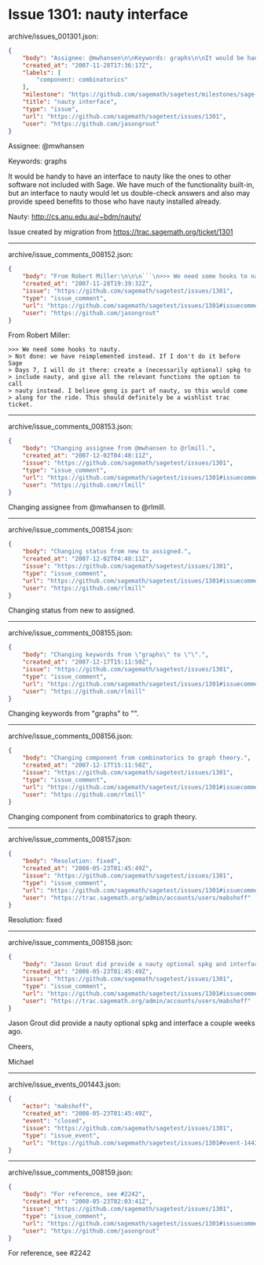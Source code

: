 # Issue 1301: nauty interface

archive/issues_001301.json:
```json
{
    "body": "Assignee: @mwhansen\n\nKeywords: graphs\n\nIt would be handy to have an interface to nauty like the ones to other software not included with Sage.  We have much of the functionality built-in, but an interface to nauty would let us double-check answers and also may provide speed benefits to those who have nauty installed already.\n\nNauty: http://cs.anu.edu.au/~bdm/nauty/\n\n\nIssue created by migration from https://trac.sagemath.org/ticket/1301\n\n",
    "created_at": "2007-11-28T17:36:17Z",
    "labels": [
        "component: combinatorics"
    ],
    "milestone": "https://github.com/sagemath/sagetest/milestones/sage-3.0.2",
    "title": "nauty interface",
    "type": "issue",
    "url": "https://github.com/sagemath/sagetest/issues/1301",
    "user": "https://github.com/jasongrout"
}
```
Assignee: @mwhansen

Keywords: graphs

It would be handy to have an interface to nauty like the ones to other software not included with Sage.  We have much of the functionality built-in, but an interface to nauty would let us double-check answers and also may provide speed benefits to those who have nauty installed already.

Nauty: http://cs.anu.edu.au/~bdm/nauty/


Issue created by migration from https://trac.sagemath.org/ticket/1301





---

archive/issue_comments_008152.json:
```json
{
    "body": "From Robert Miller:\n\n\n```\n>>> We need some hooks to nauty.\n> Not done: we have reimplemented instead. If I don't do it before Sage\n> Days 7, I will do it there: create a (necessarily optional) spkg to\n> include nauty, and give all the relevant functions the option to call\n> nauty instead. I believe geng is part of nauty, so this would come\n> along for the ride. This should definitely be a wishlist trac ticket.\n```\n",
    "created_at": "2007-11-28T19:39:32Z",
    "issue": "https://github.com/sagemath/sagetest/issues/1301",
    "type": "issue_comment",
    "url": "https://github.com/sagemath/sagetest/issues/1301#issuecomment-8152",
    "user": "https://github.com/jasongrout"
}
```

From Robert Miller:


```
>>> We need some hooks to nauty.
> Not done: we have reimplemented instead. If I don't do it before Sage
> Days 7, I will do it there: create a (necessarily optional) spkg to
> include nauty, and give all the relevant functions the option to call
> nauty instead. I believe geng is part of nauty, so this would come
> along for the ride. This should definitely be a wishlist trac ticket.
```




---

archive/issue_comments_008153.json:
```json
{
    "body": "Changing assignee from @mwhansen to @rlmill.",
    "created_at": "2007-12-02T04:48:11Z",
    "issue": "https://github.com/sagemath/sagetest/issues/1301",
    "type": "issue_comment",
    "url": "https://github.com/sagemath/sagetest/issues/1301#issuecomment-8153",
    "user": "https://github.com/rlmill"
}
```

Changing assignee from @mwhansen to @rlmill.



---

archive/issue_comments_008154.json:
```json
{
    "body": "Changing status from new to assigned.",
    "created_at": "2007-12-02T04:48:11Z",
    "issue": "https://github.com/sagemath/sagetest/issues/1301",
    "type": "issue_comment",
    "url": "https://github.com/sagemath/sagetest/issues/1301#issuecomment-8154",
    "user": "https://github.com/rlmill"
}
```

Changing status from new to assigned.



---

archive/issue_comments_008155.json:
```json
{
    "body": "Changing keywords from \"graphs\" to \"\".",
    "created_at": "2007-12-17T15:11:50Z",
    "issue": "https://github.com/sagemath/sagetest/issues/1301",
    "type": "issue_comment",
    "url": "https://github.com/sagemath/sagetest/issues/1301#issuecomment-8155",
    "user": "https://github.com/rlmill"
}
```

Changing keywords from "graphs" to "".



---

archive/issue_comments_008156.json:
```json
{
    "body": "Changing component from combinatorics to graph theory.",
    "created_at": "2007-12-17T15:11:50Z",
    "issue": "https://github.com/sagemath/sagetest/issues/1301",
    "type": "issue_comment",
    "url": "https://github.com/sagemath/sagetest/issues/1301#issuecomment-8156",
    "user": "https://github.com/rlmill"
}
```

Changing component from combinatorics to graph theory.



---

archive/issue_comments_008157.json:
```json
{
    "body": "Resolution: fixed",
    "created_at": "2008-05-23T01:45:49Z",
    "issue": "https://github.com/sagemath/sagetest/issues/1301",
    "type": "issue_comment",
    "url": "https://github.com/sagemath/sagetest/issues/1301#issuecomment-8157",
    "user": "https://trac.sagemath.org/admin/accounts/users/mabshoff"
}
```

Resolution: fixed



---

archive/issue_comments_008158.json:
```json
{
    "body": "Jason Grout did provide a nauty optional spkg and interface a couple weeks ago.\n\nCheers,\n\nMichael",
    "created_at": "2008-05-23T01:45:49Z",
    "issue": "https://github.com/sagemath/sagetest/issues/1301",
    "type": "issue_comment",
    "url": "https://github.com/sagemath/sagetest/issues/1301#issuecomment-8158",
    "user": "https://trac.sagemath.org/admin/accounts/users/mabshoff"
}
```

Jason Grout did provide a nauty optional spkg and interface a couple weeks ago.

Cheers,

Michael



---

archive/issue_events_001443.json:
```json
{
    "actor": "mabshoff",
    "created_at": "2008-05-23T01:45:49Z",
    "event": "closed",
    "issue": "https://github.com/sagemath/sagetest/issues/1301",
    "type": "issue_event",
    "url": "https://github.com/sagemath/sagetest/issues/1301#event-1443"
}
```



---

archive/issue_comments_008159.json:
```json
{
    "body": "For reference, see #2242",
    "created_at": "2008-05-23T02:03:41Z",
    "issue": "https://github.com/sagemath/sagetest/issues/1301",
    "type": "issue_comment",
    "url": "https://github.com/sagemath/sagetest/issues/1301#issuecomment-8159",
    "user": "https://github.com/jasongrout"
}
```

For reference, see #2242
